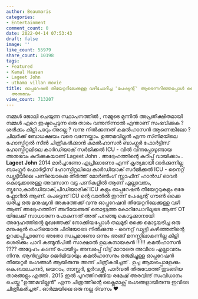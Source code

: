 ```yaml
---
author: Beaumaris
categories:
- Entertainment
comment_count: 0
date: 2022-04-14 07:53:43
draft: false
image: ''
like_count: 55979
share_count: 10198
tags:
- Featured
- Kamal Haasan
- Lageet John
- uthama villan movie
title: ഓപ്പറേഷൻ തിയേറ്ററിലേക്കുള്ള വഴിചോദിച്ച 'പേഷ്യന്റ്' ആരെന്നറിഞ്ഞപ്പോൾ ഞെട്ടിയ
  അനുഭവം
view_count: 713207
---
```


നമ്മൾ ജോലി ചെയുന്ന സ്ഥാപനത്തിൽ , നമ്മുടെ മുന്നിൽ അപ്രതീക്ഷിതമായി നമ്മൾ ഏറെ ഇഷ്ടപ്പെടുന്ന ഒരു താരം വന്നുനിന്നാൽ എന്താണ് സംഭവിക്കുക ? ശരിക്കും കിളി പാറും അല്ലെ ? വന്നു നിൽക്കുന്നത് കമൽഹാസൻ ആണെങ്കിലോ ? ചിലർക്ക് ബോധക്ഷയം വരെ വന്നേയ്ക്കാം. ഉത്തമവില്ലൻ എന്ന സിനിമയിലെ ഹോസ്പിറ്റൽ സീൻ ചിത്രീകരിക്കാൻ കമൽഹാസൻ ബാംഗ്ലൂർ ഫോർട്ടിസ് ഹോസ്പിറ്റലിലെ കാർഡിയാക് സർജിക്കൽ ICU - വിൽ വന്നപ്പോഴുണ്ടായ അനുഭവം കുറിക്കുകയാണ് Lageet John . അദ്ദേഹത്തിന്റെ കുറിപ്പ് വായിക്കാം . **Lageet John** 2014 മാർച്ചാണോ ഏപ്രിലാണോ എന്ന് കൃത്യമായി ഓർക്കുന്നില്ല ബാംഗ്ലൂർ ഫോർട്ടിസ് ഹോസ്പിറ്റലിലെ കാർഡിയാക് സർജിക്കൽ ICU - നൈറ്റ് ഡ്യൂട്ടിയിലെ പണിയൊക്കെ തീർത്ത് മോർണിംഗ് സ്റ്റാഫിന് ഹാൻഡ് ഓവർ കൊടുക്കാനുള്ള അവസാന വട്ട പണികളിൽ ആണ് എല്ലാവരും, ന്യൂറോ,കാർഡിയാക്,പീഡിയാട്രിക് ICU കളും ഓപ്പറേഷൻ തീയേറ്ററുകളും ഒരേ ഫ്ലോറിൽ ആണ്. പെട്ടെന്ന് ICU ന്റെ വാതിൽ തുറന്ന് പേഷ്യന്റ് ഗൗൺ ഒക്കെ ധരിച്ച ഒരു മനുഷ്യൻ അകത്തേക്ക് വന്നു ഓപ്പറേഷൻ തീയേറ്ററിലേക്കുള്ള വഴി ആണ് അദ്ദേഹത്തിന് അറിയേണ്ടത് തൊട്ടടുത്ത കോറിഡോറിലൂടെ ആണ് OT യിലേക്ക് സാധാരണ പോകുന്നത് അത് പറഞ്ഞു കൊടുക്കാനായി അദ്ദേഹത്തിന്റെ മുഖത്തേക്ക് നോക്കിയപ്പോൾ തലമുടി ഒക്കെ മൊട്ടയടിച്ച ഒരു മനുഷ്യൻ ചെറിയൊരു ചിരിയോടെ നിൽക്കുന്നു - നൈറ്റ് ഡ്യൂട്ടി കഴിഞ്ഞതിന്റെ ഉറക്കപ്പിച്ചാണോ അതോ സ്വപ്നമാണോ ഒന്നും അങ്ങ് മനസ്സിലാകുന്നില്ല കിളി ശെരിക്കും പാറി കണ്മുൻപിൽ സാക്ഷാൽ ഉലകനായകൻ !!!!!! കമൽഹാസൻ ???? അദ്ദേഹം കടന്ന് പോയിട്ടും അമ്പരപ്പ് വിട്ട് മാറാതെ അവിടെ എല്ലാവരും നിന്നു. ആൻഡ്രിയ ജെർമിയായും കമൽഹാസനും ഒരുമിച്ചുള്ള ഓപ്പറേഷൻ തീയേറ്റർ രംഗങ്ങൾ ആയിരുന്നു അന്ന് ചിത്രീകരിച്ചത് . ഉച്ച ആയപ്പൊളേക്കും കെ.ബാലചന്ദർ, ജയറാം, നാസ്സർ, ഉർവശ്ശി, പാർവതി തിരുവോത്ത്‌ തുടങ്ങിയ താരങ്ങളും എത്തി . 2015 ഇൽ പുറത്തിറങ്ങിയ രമേഷ് അരവിന്ദ് സംവിധാനം ചെയ്ത "ഉത്തമവില്ലൻ" എന്ന ചിത്രത്തിന്റെ ക്ലൈമാക്സ് രംഗങ്ങളായിരുന്നു ഇവിടെ ചിത്രീകരിച്ചത് . ഓർമ്മയിലെ ഒരു നല്ല ദിവസം ❤️